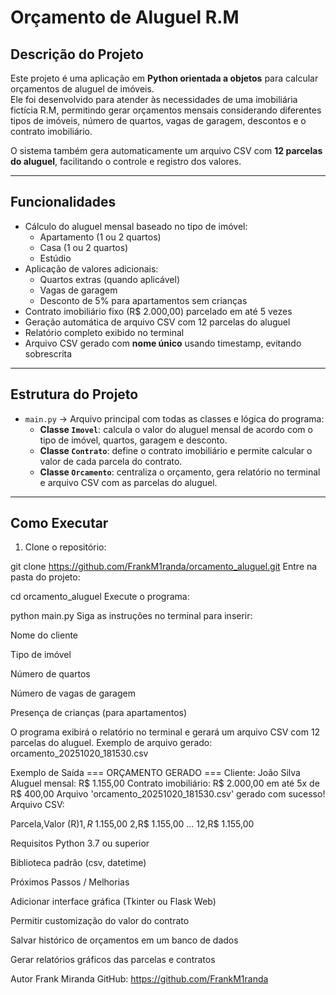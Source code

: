 # Orçamento de Aluguel R.M

## Descrição do Projeto

Este projeto é uma aplicação em **Python orientada a objetos** para calcular orçamentos de aluguel de imóveis.  
Ele foi desenvolvido para atender às necessidades de uma imobiliária fictícia R.M, permitindo gerar orçamentos mensais considerando diferentes tipos de imóveis, número de quartos, vagas de garagem, descontos e o contrato imobiliário.

O sistema também gera automaticamente um arquivo CSV com **12 parcelas do aluguel**, facilitando o controle e registro dos valores.

---

## Funcionalidades

- Cálculo do aluguel mensal baseado no tipo de imóvel:
  - Apartamento (1 ou 2 quartos)  
  - Casa (1 ou 2 quartos)  
  - Estúdio
- Aplicação de valores adicionais:
  - Quartos extras (quando aplicável)
  - Vagas de garagem
  - Desconto de 5% para apartamentos sem crianças
- Contrato imobiliário fixo (R$ 2.000,00) parcelado em até 5 vezes
- Geração automática de arquivo CSV com 12 parcelas do aluguel
- Relatório completo exibido no terminal
- Arquivo CSV gerado com **nome único** usando timestamp, evitando sobrescrita

---

## Estrutura do Projeto

- `main.py` → Arquivo principal com todas as classes e lógica do programa:
  - **Classe `Imovel`**: calcula o valor do aluguel mensal de acordo com o tipo de imóvel, quartos, garagem e desconto.  
  - **Classe `Contrato`**: define o contrato imobiliário e permite calcular o valor de cada parcela do contrato.  
  - **Classe `Orcamento`**: centraliza o orçamento, gera relatório no terminal e arquivo CSV com as parcelas do aluguel.

---

## Como Executar

1. Clone o repositório:

git clone https://github.com/FrankM1randa/orcamento_aluguel.git
Entre na pasta do projeto:


cd orcamento_aluguel
Execute o programa:

python main.py
Siga as instruções no terminal para inserir:

Nome do cliente

Tipo de imóvel

Número de quartos

Número de vagas de garagem

Presença de crianças (para apartamentos)

O programa exibirá o relatório no terminal e gerará um arquivo CSV com 12 parcelas do aluguel.
Exemplo de arquivo gerado: orcamento_20251020_181530.csv

Exemplo de Saída
=== ORÇAMENTO GERADO ===
Cliente: João Silva
Aluguel mensal: R$ 1.155,00
Contrato imobiliário: R$ 2.000,00 em até 5x de R$ 400,00
Arquivo 'orcamento_20251020_181530.csv' gerado com sucesso!
Arquivo CSV:

Parcela,Valor (R$)
1,R$ 1.155,00
2,R$ 1.155,00
...
12,R$ 1.155,00


Requisitos
Python 3.7 ou superior

Biblioteca padrão (csv, datetime)

Próximos Passos / Melhorias

Adicionar interface gráfica (Tkinter ou Flask Web)

Permitir customização do valor do contrato

Salvar histórico de orçamentos em um banco de dados

Gerar relatórios gráficos das parcelas e contratos

Autor
Frank Miranda
GitHub: https://github.com/FrankM1randa
